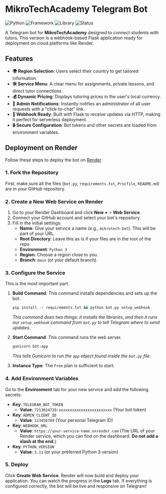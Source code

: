 # MikroTechAcademy Telegram Bot

![Python](https://img.shields.io/badge/Python-3.10%2B-blue?logo=python)
![Framework](https://img.shields.io/badge/Framework-Flask-blue?logo=flask)
![Library](https://img.shields.io/badge/Library-python--telegram--bot-blue)
![Status](https://img.shields.io/badge/Status-Active-brightgreen)

A Telegram bot for **MikroTechAcademy** designed to connect students with tutors. This version is a webhook-based Flask application ready for deployment on cloud platforms like Render.

## Features

- **🌍 Region Selection**: Users select their country to get tailored information.
- **🛠️ Service Menu**: A clear menu for assignments, private lessons, and direct tutor connections.
- **💰 Dynamic Pricing**: Displays tutoring prices in the user's local currency.
- **🔔 Admin Notifications**: Instantly notifies an administrator of all user requests with a "click-to-chat" link.
- **🚀 Webhook Ready**: Built with Flask to receive updates via HTTP, making it perfect for serverless deployment.
- **🔒 Secure Configuration**: Bot tokens and other secrets are loaded from environment variables.

## Deployment on Render

Follow these steps to deploy the bot on [Render](https://render.com/).

### 1. Fork the Repository

First, make sure all the files (`bot.py`, `requirements.txt`, `Procfile`, `README.md`) are in your GitHub repository.

### 2. Create a New Web Service on Render

1.  Go to your Render Dashboard and click **New +** > **Web Service**.
2.  Connect your GitHub account and select your bot's repository.
3.  Fill in the initial settings:
    - **Name**: Give your service a name (e.g., `mikrotech-bot`). This will be part of your URL.
    - **Root Directory**: Leave this as is if your files are in the root of the repo.
    - **Environment**: `Python 3`
    - **Region**: Choose a region close to you.
    - **Branch**: `main` (or your default branch).

### 3. Configure the Service

This is the most important part.

1.  **Build Command**: This command installs dependencies and sets up the bot.
    ```bash
    pip install -r requirements.txt && python bot.py setup_webhook
    ```
    *This command does two things: it installs the libraries, and then it runs our `setup_webhook` command from `bot.py` to tell Telegram where to send updates.*

2.  **Start Command**: This command runs the web server.
    ```bash
    gunicorn bot:app
    ```
    *This tells Gunicorn to run the `app` object found inside the `bot.py` file.*

3.  **Instance Type**: The `Free` plan is sufficient to start.

### 4. Add Environment Variables

Go to the **Environment** tab for your new service and add the following secrets:

- **Key**: `TELEGRAM_BOT_TOKEN`
  - **Value**: `7213024729:xxxxxxxxxxxxxxxxxxxxxxxx` (Your bot token)
- **Key**: `ADMIN_CLIENT_ID`
  - **Value**: `123456789` (Your personal Telegram ID)
- **Key**: `WEBHOOK_URL`
  - **Value**: `https://your-service-name.onrender.com` (The URL of your Render service, which you can find on the dashboard. **Do not add a slash at the end.**)
- **Key**: `PYTHON_VERSION`
  - **Value**: `3.11` (or your preferred Python 3 version)

### 5. Deploy

Click **Create Web Service**. Render will now build and deploy your application. You can watch the progress in the **Logs** tab. If everything is configured correctly, the bot will be live and responsive on Telegram!
